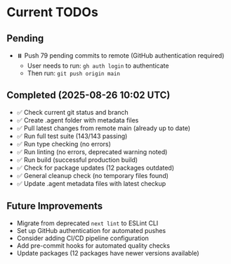 # Current TODOs

## Pending
- ⏸️ Push 79 pending commits to remote (GitHub authentication required)
  - User needs to run: `gh auth login` to authenticate
  - Then run: `git push origin main`

## Completed (2025-08-26 10:02 UTC)
- ✅ Check current git status and branch
- ✅ Create .agent folder with metadata files
- ✅ Pull latest changes from remote main (already up to date)
- ✅ Run full test suite (143/143 passing)
- ✅ Run type checking (no errors)
- ✅ Run linting (no errors, deprecated warning noted)
- ✅ Run build (successful production build)
- ✅ Check for package updates (12 packages outdated)
- ✅ General cleanup check (no temporary files found)
- ✅ Update .agent metadata files with latest checkup

## Future Improvements
- Migrate from deprecated `next lint` to ESLint CLI
- Set up GitHub authentication for automated pushes
- Consider adding CI/CD pipeline configuration
- Add pre-commit hooks for automated quality checks
- Update packages (12 packages have newer versions available)